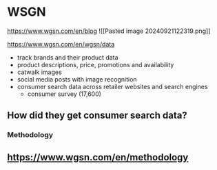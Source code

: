 



# WSGN
https://www.wgsn.com/en/blog
![[Pasted image 20240921122319.png]]


https://www.wgsn.com/en/wgsn/data

- track brands and their product data
- product descriptions, price, promotions and availability
- catwalk images
- social media posts with image recognition
- consumer search data across retailer websites and search engines
	- consumer survey (17,600)
## How did they get consumer search data?


### Methodology
https://www.wgsn.com/en/methodology
- 
